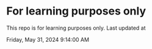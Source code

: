 # For learning purposes only
This repo is for learning purposes only.
Last updated at

Friday, May 31, 2024 9:14:00 AM

